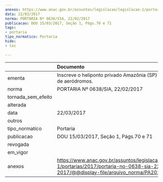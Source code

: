 ```yaml
---
anexos: https://www.anac.gov.br/assuntos/legislacao/legislacao-1/portarias/2017/portaria-no-0638-sia-22-02-2017/@@display-file/arquivo_norma/PA2017-0638.pdf
data: 22/03/2017
norma: PORTARIA Nº 0638/SIA, 22/02/2017
publicacao: DOU 15/03/2017, Seção 1, Págs.70 e 71
tags:
- portaria
tipo_normatico: Portaria
hide: 
- toc 
 
---
```


|                    | Documento                                                                                                                                            |
|:-------------------|:-----------------------------------------------------------------------------------------------------------------------------------------------------|
| ementa             | Inscreve o heliponto privado Amazônia (SP) no cadastro de aeródromos.                                                                                |
| norma              | PORTARIA Nº 0638/SIA, 22/02/2017                                                                                                                     |
| tornada_sem_efeito |                                                                                                                                                      |
| alterada           |                                                                                                                                                      |
| data               | 22/03/2017                                                                                                                                           |
| outros             |                                                                                                                                                      |
| tipo_normatico     | Portaria                                                                                                                                             |
| publicacao         | DOU 15/03/2017, Seção 1, Págs.70 e 71                                                                                                                |
| revogada           |                                                                                                                                                      |
| em_vigor           |                                                                                                                                                      |
| anexos             | https://www.anac.gov.br/assuntos/legislacao/legislacao-1/portarias/2017/portaria-no-0638-sia-22-02-2017/@@display-file/arquivo_norma/PA2017-0638.pdf |
